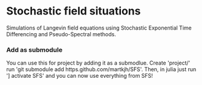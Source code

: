 # Stochastic field situations

Simulations of Langevin field equations using Stochastic Exponential Time Differencing and Pseudo-Spectral methods.


### Add as submodule

You can use this for project by adding it as a submodlue.
Create 'project/' run 'git submodule add https.github.com/martkjh/SFS'.
Then, in julia just run '] activate SFS' and you can now use everything from SFS!
